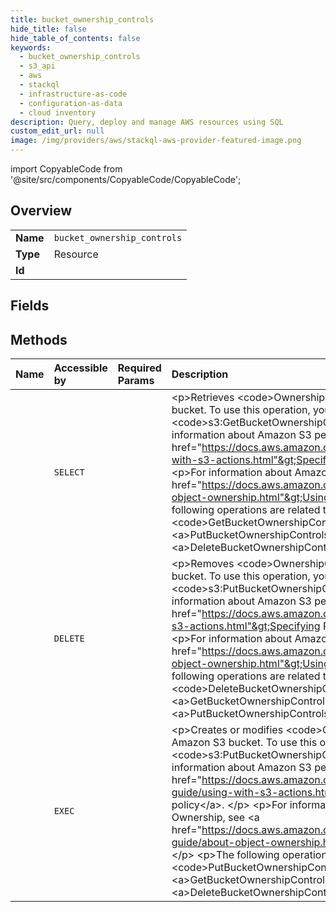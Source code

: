 ```yaml
---
title: bucket_ownership_controls
hide_title: false
hide_table_of_contents: false
keywords:
  - bucket_ownership_controls
  - s3_api
  - aws    
  - stackql
  - infrastructure-as-code
  - configuration-as-data
  - cloud inventory
description: Query, deploy and manage AWS resources using SQL
custom_edit_url: null
image: /img/providers/aws/stackql-aws-provider-featured-image.png
---
```


import CopyableCode from '@site/src/components/CopyableCode/CopyableCode';




## Overview
<table><tbody>
<tr><td><b>Name</b></td><td><code>bucket_ownership_controls</code></td></tr>
<tr><td><b>Type</b></td><td>Resource</td></tr>
<tr><td><b>Id</b></td><td><CopyableCode code="aws.s3_api.bucket_ownership_controls" /></td></tr>
</tbody></table>

## Fields
## Methods
| Name | Accessible by | Required Params | Description |
|:-----|:--------------|:----------------|:------------|
| <CopyableCode code="bucket_ownership_controls_Get" /> | `SELECT` | <CopyableCode code="bucket, region" /> | &lt;p&gt;Retrieves &lt;code&gt;OwnershipControls&lt;/code&gt; for an Amazon S3 bucket. To use this operation, you must have the &lt;code&gt;s3:GetBucketOwnershipControls&lt;/code&gt; permission. For more information about Amazon S3 permissions, see &lt;a href="https://docs.aws.amazon.com/AmazonS3/latest/userguide/using-with-s3-actions.html"&gt;Specifying permissions in a policy&lt;/a&gt;. &lt;/p&gt; &lt;p&gt;For information about Amazon S3 Object Ownership, see &lt;a href="https://docs.aws.amazon.com/AmazonS3/latest/userguide/about-object-ownership.html"&gt;Using Object Ownership&lt;/a&gt;. &lt;/p&gt; &lt;p&gt;The following operations are related to &lt;code&gt;GetBucketOwnershipControls&lt;/code&gt;:&lt;/p&gt; &lt;ul&gt; &lt;li&gt; &lt;p&gt; &lt;a&gt;PutBucketOwnershipControls&lt;/a&gt; &lt;/p&gt; &lt;/li&gt; &lt;li&gt; &lt;p&gt; &lt;a&gt;DeleteBucketOwnershipControls&lt;/a&gt; &lt;/p&gt; &lt;/li&gt; &lt;/ul&gt; |
| <CopyableCode code="bucket_ownership_controls_Delete" /> | `DELETE` | <CopyableCode code="bucket, region" /> | &lt;p&gt;Removes &lt;code&gt;OwnershipControls&lt;/code&gt; for an Amazon S3 bucket. To use this operation, you must have the &lt;code&gt;s3:PutBucketOwnershipControls&lt;/code&gt; permission. For more information about Amazon S3 permissions, see &lt;a href="https://docs.aws.amazon.com/AmazonS3/latest/dev/using-with-s3-actions.html"&gt;Specifying Permissions in a Policy&lt;/a&gt;.&lt;/p&gt; &lt;p&gt;For information about Amazon S3 Object Ownership, see &lt;a href="https://docs.aws.amazon.com/AmazonS3/latest/dev/about-object-ownership.html"&gt;Using Object Ownership&lt;/a&gt;. &lt;/p&gt; &lt;p&gt;The following operations are related to &lt;code&gt;DeleteBucketOwnershipControls&lt;/code&gt;:&lt;/p&gt; &lt;ul&gt; &lt;li&gt; &lt;p&gt; &lt;a&gt;GetBucketOwnershipControls&lt;/a&gt; &lt;/p&gt; &lt;/li&gt; &lt;li&gt; &lt;p&gt; &lt;a&gt;PutBucketOwnershipControls&lt;/a&gt; &lt;/p&gt; &lt;/li&gt; &lt;/ul&gt; |
| <CopyableCode code="bucket_ownership_controls_Put" /> | `EXEC` | <CopyableCode code="bucket, region" /> | &lt;p&gt;Creates or modifies &lt;code&gt;OwnershipControls&lt;/code&gt; for an Amazon S3 bucket. To use this operation, you must have the &lt;code&gt;s3:PutBucketOwnershipControls&lt;/code&gt; permission. For more information about Amazon S3 permissions, see &lt;a href="https://docs.aws.amazon.com/AmazonS3/latest/user-guide/using-with-s3-actions.html"&gt;Specifying permissions in a policy&lt;/a&gt;. &lt;/p&gt; &lt;p&gt;For information about Amazon S3 Object Ownership, see &lt;a href="https://docs.aws.amazon.com/AmazonS3/latest/user-guide/about-object-ownership.html"&gt;Using object ownership&lt;/a&gt;. &lt;/p&gt; &lt;p&gt;The following operations are related to &lt;code&gt;PutBucketOwnershipControls&lt;/code&gt;:&lt;/p&gt; &lt;ul&gt; &lt;li&gt; &lt;p&gt; &lt;a&gt;GetBucketOwnershipControls&lt;/a&gt; &lt;/p&gt; &lt;/li&gt; &lt;li&gt; &lt;p&gt; &lt;a&gt;DeleteBucketOwnershipControls&lt;/a&gt; &lt;/p&gt; &lt;/li&gt; &lt;/ul&gt; |
